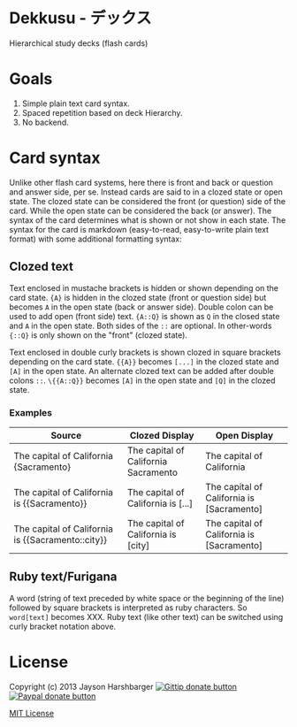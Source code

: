 Dekkusu - デックス
===========================

Hierarchical study decks (flash cards)

# Goals

1. Simple plain text card syntax.
2. Spaced repetition based on deck Hierarchy.
3. No backend.

# Card syntax

Unlike other flash card systems, here there is front and back or question and answer side, per se.  Instead cards are said to in a clozed state or open state.  The clozed state can be considered the front (or question) side of the card.  While the open state can be considered the back (or answer).  The syntax of the card determines what is shown or not show in each state.  The syntax for the card is markdown (easy-to-read, easy-to-write plain text format) with some additional formatting syntax:

## Clozed text

Text enclosed in mustache brackets is hidden or shown depending on the card state.  `{A}` is hidden in the clozed state (front or question side) but becomes `A` in the open state (back or answer side).  Double colon can be used to add open (front side) text.  `{A::Q}` is shown as `Q` in the closed state and `A` in the open state.  Both sides of the `::` are optional.  In other-words `{::Q}` is only shown on the "front" (clozed state).

Text enclosed in double curly brackets is shown clozed in square brackets depending on the card state.  `{{A}}` becomes `[...]` in the clozed state and `[A]` in the open state.  An alternate clozed text can be added after double colons `::`.  `\{{A::Q}}` becomes `[A]` in the open state and `[Q]` in the clozed state.

### Examples

Source                                            | Clozed Display                       | Open Display                             
--------------------------------------------------|--------------------------------------|------------------------------------------
The capital of California {Sacramento}            | The capital of California Sacramento | The capital of California                
The capital of California is {{Sacramento}}       | The capital of California is [...]   | The capital of California is [Sacramento]
The capital of California is {{Sacramento::city}} | The capital of California is [city]  | The capital of California is [Sacramento]

## Ruby text/Furigana

A word (string of text preceded by white space or the beginning of the line) followed by square brackets is interpreted as ruby characters.  So `word[text]` becomes XXX.  Ruby text (like other text) can be switched using curly bracket notation above.

# License

Copyright (c) 2013 Jayson Harshbarger [![Gittip donate button](http://badgr.co/gittip/hypercubed.png)](https://www.gittip.com/hypercubed/ "Donate weekly to this project using Gittip")
[![Paypal donate button](http://badgr.co/paypal/donate.png?bg=%23feb13d)](https://www.paypal.com/cgi-bin/webscr?cmd=_s-xclick&hosted_button_id=X7KYR6T9U2NHC "One time donation to this project using Paypal")

[MIT License](http://en.wikipedia.org/wiki/MIT_License)

